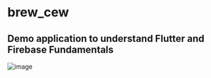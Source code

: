 # brew_cew
Demo application to understand Flutter and Firebase Fundamentals
--
![image](https://user-images.githubusercontent.com/58639073/137563898-b6191ec0-be96-4ae0-95d7-5a46cf1c5968.png)

